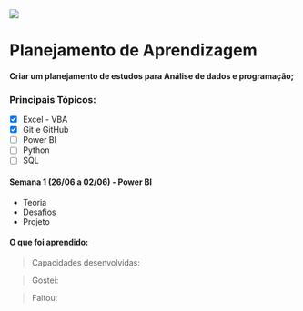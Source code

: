 <img src="https://img.shields.io/static/v1?label=Rotina&message=Estudos&color=purple&style=for-the-badge"/>

# Planejamento de Aprendizagem
#### Criar um planejamento de estudos para Análise de dados e programação;

### Principais Tópicos:
- [X] Excel - VBA
- [X] Git e GitHub
- [ ] Power BI
- [ ] Python
- [ ] SQL

#### Semana 1 (26/06 a 02/06)  - Power BI
- Teoria
- Desafios
- Projeto 

#### O que foi aprendido: 
> Capacidades desenvolvidas:

> Gostei:

> Faltou:

